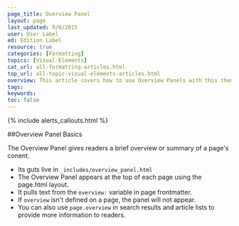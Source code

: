 ```yaml
---
page_title: Overview Panel
layout: page
last_updated: 9/6/2015
user: User Label
ed: Edition Label
resource: true
categories: [Formatting]
topics: [Visual Elements]
cat_url: all-formatting-articles.html
top_url: all-topic-visual-elements-articles.html
overview: This article covers how to use Overview Panels with this theme
tags:
keywords:
toc: false
---
```

{% include alerts_callouts.html %}

##Overview Panel Basics

The Overview Panel gives readers a brief overview or summary of a page's conent.

- Its guts live in ```_includes/overview_panel.html```
- The Overview Panel appears at the top of each page using the page.html layout.
- It pulls text from the ```overview:``` variable in page frontmatter.
- If ```overview``` isn't defined on a page, the panel will not appear.
- You can also use ```page.overview``` in search results and article lists to provide more information to readers.
